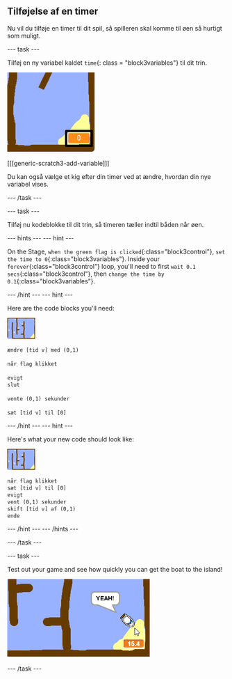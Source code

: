 ## Tilføjelse af en timer

Nu vil du tilføje en timer til dit spil, så spilleren skal komme til øen så hurtigt som muligt.

\--- task \---

Tilføj en ny variabel kaldet `time`{: class = "block3variables"} til dit trin.

![skærmbillede](images/boat-variable-annotated.png)

[[[generic-scratch3-add-variable]]]

Du kan også vælge et kig efter din timer ved at ændre, hvordan din nye variabel vises.

\--- /task \---

\--- task \---

Tilføj nu kodeblokke til dit trin, så timeren tæller indtil båden når øen.

\--- hints \--- \--- hint \---

On the Stage, `when the green flag is clicked`{:class="block3control"}, `set the time to 0`{:class="block3variables"}. Inside your `forever`{:class="block3control"} loop, you'll need to first `wait 0.1 secs`{:class="block3control"}, then `change the time by 0.1`{:class="block3variables"}.

\--- /hint \--- \--- hint \---

Here are the code blocks you'll need:

![stage](images/stage.png)

```blocks3
ændre [tid v] med (0,1)

når flag klikket

evigt
slut

vente (0,1) sekunder

sæt [tid v] til [0]
```

\--- /hint \--- \--- hint \---

Here's what your new code should look like:

![stage](images/stage.png)

```blocks3
når flag klikket
sæt [tid v] til [0]
evigt
vent (0,1) sekunder
skift [tid v] af (0,1)
ende
```

\--- /hint \--- \--- /hints \---

\--- /task \---

\--- task \---

Test out your game and see how quickly you can get the boat to the island!

![screenshot](images/boat-variable-test.png)

\--- /task \---